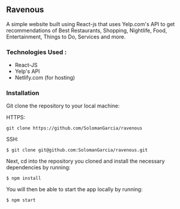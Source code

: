 ## Ravenous
A simple website built using React-js that uses Yelp.com's API to get recommendations
of Best Restaurants, Shopping, Nightlife, Food, Entertainment, Things to Do, Services and more.



### Technologies Used :
* React-JS 
* Yelp's API 
* Netlify.com (for hosting)

### Installation

Git clone the repository to your local machine:

HTTPS:

`git clone https://github.com/SolomanGarcia/ravenous`

SSH:

`$ git clone git@github.com:SolomanGarcia/ravenous.git`

Next, cd into the repository you cloned and install the necessary dependencies by running:

`$ npm install`

You will then be able to start the app locally by running:

`$ npm start`
